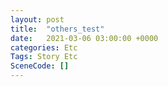 ```yaml
---
layout: post
title:  "others_test"
date:   2021-03-06 03:00:00 +0000
categories: Etc
Tags: Story Etc
SceneCode: []
---
```

